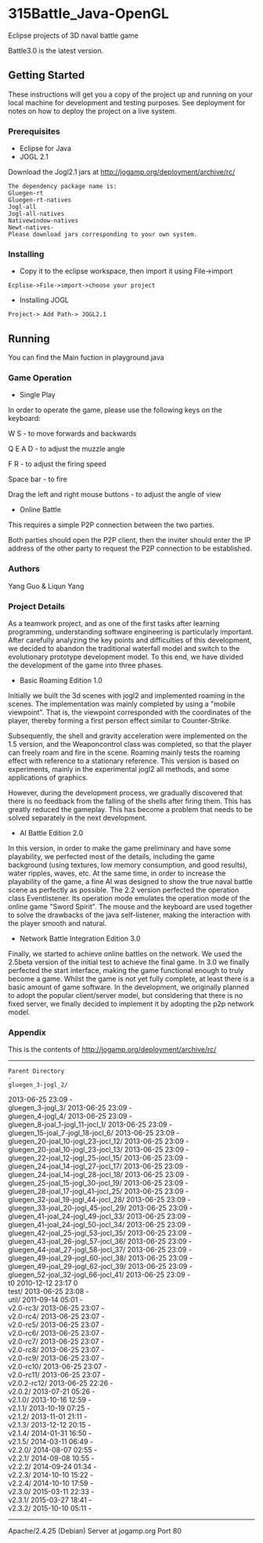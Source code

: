 # 315Battle_Java-OpenGL
Eclipse projects of 3D naval battle game

Battle3.0 is the latest version.

## Getting Started

These instructions will get you a copy of the project up and running on your local machine for development and testing purposes. See deployment for notes on how to deploy the project on a live system.

### Prerequisites
* Eclipse for Java
* JOGL 2.1

Download the Jogl2.1 jars at
http://jogamp.org/deployment/archive/rc/

```
The dependency package name is:
Gluegen-rt
Gluegen-rt-natives
Jogl-all
Jogl-all-natives
Nativewindow-natives
Newt-natives-
Please download jars corresponding to your own system.

```

### Installing

* Copy it to the eclipse workspace, then import it using File->import 

```
Ecplise->File->import->choose your project
```

* Installing JOGL

```
Project-> Add Path-> JOGL2.1
```


## Running 

You can find the Main fuction in playground.java

### Game Operation

* Single Play

In order to operate the game, please use the following keys on the keyboard:

W S - to move forwards and backwards

Q E A D - to adjust the muzzle angle

F R - to adjust the firing speed

Space bar - to fire

Drag the left and right mouse buttons - to adjust the angle of view


* Online Battle

This requires a simple P2P connection between the two parties.

Both parties should open the P2P client, then the inviter should enter the IP address of the other party to request the P2P connection to be established.


### Authors

Yang Guo & Liqun Yang


### Project Details

As a teamwork project, and as one of the first tasks after learning programming, understanding software engineering is particularly important. After carefully analyzing the key points and difficulties of this development, we decided to abandon the traditional waterfall model and switch to the evolutionary prototype development model. To this end, we have divided the development of the game into three phases.

* Basic Roaming Edition 1.0

Initially we built the 3d scenes with jogl2 and implemented roaming in the scenes. The implementation was mainly completed by using a "mobile viewpoint". That is, the viewpoint corresponded with the coordinates of the player, thereby forming a first person effect similar to Counter-Strike.

Subsequently, the shell and gravity acceleration were implemented on the 1.5 version, and the Weaponcontrol class was completed, so that the player can freely roam and fire in the scene. Roaming mainly tests the roaming effect with reference to a stationary reference. This version is based on experiments, mainly in the experimental jogl2 all methods, and some applications of graphics.

However, during the development process, we gradually discovered that there is no feedback from the falling of the shells after firing them. This has greatly reduced the gameplay. This has become a problem that needs to be solved separately in the next development.

* AI Battle Edition 2.0

In this version, in order to make the game preliminary and have some playability, we perfected most of the details, including the game background (using textures, low memory consumption, and good results), water ripples, waves, etc. At the same time, in order to increase the playability of the game, a fine AI was designed to show the true naval battle scene as perfectly as possible. The 2.2 version perfected the operation class Eventlistener. Its operation mode emulates the operation mode of the online game "Sword Spirit". The mouse and the keyboard are used together to solve the drawbacks of the java self-listener, making the interaction with the player smooth and natural.

* Network Battle Integration Edition 3.0

Finally, we started to achieve online battles on the network. We used the 2.5beta version of the initial test to achieve the final game. In 3.0 we finally perfected the start interface, making the game functional enough to truly become a game. Whilst the game is not yet fully complete, at least there is a basic amount of game software. In the development, we originally planned to adopt the popular client/server model, but considering that there is no fixed server, we finally decided to implement it by adopting the p2p network model.

### Appendix
This is the contents of http://jogamp.org/deployment/archive/rc/

________________________________________
 	Parent Directory
 	- 	 
 	gluegen_3-jogl_2/
2013-06-25 23:09 	- 	 
 	gluegen_3-jogl_3/
2013-06-25 23:09 	- 	 
 	gluegen_4-jogl_4/
2013-06-25 23:09 	- 	 
 	gluegen_8-joal_1-jogl_11-jocl_1/
2013-06-25 23:09 	- 	 
 	gluegen_15-joal_7-jogl_18-jocl_6/
2013-06-25 23:09 	- 	 
 	gluegen_20-joal_10-jogl_23-jocl_12/
2013-06-25 23:09 	- 	 
 	gluegen_20-joal_10-jogl_23-jocl_13/
2013-06-25 23:09 	- 	 
 	gluegen_22-joal_12-jogl_25-jocl_15/
2013-06-25 23:09 	- 	 
 	gluegen_24-joal_14-jogl_27-jocl_17/
2013-06-25 23:09 	- 	 
 	gluegen_24-joal_14-jogl_28-jocl_18/
2013-06-25 23:09 	- 	 
 	gluegen_25-joal_15-jogl_30-jocl_19/
2013-06-25 23:09 	- 	 
 	gluegen_28-joal_17-jogl_41-jocl_25/
2013-06-25 23:09 	- 	 
 	gluegen_32-joal_19-jogl_44-jocl_28/
2013-06-25 23:09 	- 	 
 	gluegen_33-joal_20-jogl_45-jocl_29/
2013-06-25 23:09 	- 	 
 	gluegen_41-joal_24-jogl_49-jocl_33/
2013-06-25 23:09 	- 	 
 	gluegen_41-joal_24-jogl_50-jocl_34/
2013-06-25 23:09 	- 	 
 	gluegen_42-joal_25-jogl_53-jocl_35/
2013-06-25 23:09 	- 	 
 	gluegen_43-joal_26-jogl_57-jocl_36/
2013-06-25 23:09 	- 	 
 	gluegen_44-joal_27-jogl_58-jocl_37/
2013-06-25 23:09 	- 	 
 	gluegen_49-joal_29-jogl_60-jocl_38/
2013-06-25 23:09 	- 	 
 	gluegen_49-joal_29-jogl_62-jocl_39/
2013-06-25 23:09 	- 	 
 	gluegen_52-joal_32-jogl_66-jocl_41/
2013-06-25 23:09 	- 	 
 	t0
2010-12-12 23:17 	0 	 
 	test/
2013-06-25 23:08 	- 	 
 	util/
2011-09-14 05:01 	- 	 
 	v2.0-rc3/
2013-06-25 23:07 	- 	 
 	v2.0-rc4/
2013-06-25 23:07 	- 	 
 	v2.0-rc5/
2013-06-25 23:07 	- 	 
 	v2.0-rc6/
2013-06-25 23:07 	- 	 
 	v2.0-rc7/
2013-06-25 23:07 	- 	 
 	v2.0-rc8/
2013-06-25 23:07 	- 	 
 	v2.0-rc9/
2013-06-25 23:07 	- 	 
 	v2.0-rc10/
2013-06-25 23:07 	- 	 
 	v2.0-rc11/
2013-06-25 23:07 	- 	 
 	v2.0.2-rc12/
2013-06-25 22:26 	- 	 
 	v2.0.2/
2013-07-21 05:26 	- 	 
 	v2.1.0/
2013-10-16 12:59 	- 	 
 	v2.1.1/
2013-10-19 07:25 	- 	 
 	v2.1.2/
2013-11-01 21:11 	- 	 
 	v2.1.3/
2013-12-12 20:15 	- 	 
 	v2.1.4/
2014-01-31 16:50 	- 	 
 	v2.1.5/
2014-03-11 06:49 	- 	 
 	v2.2.0/
2014-08-07 02:55 	- 	 
 	v2.2.1/
2014-09-08 10:55 	- 	 
 	v2.2.2/
2014-09-24 01:34 	- 	 
 	v2.2.3/
2014-10-10 15:22 	- 	 
 	v2.2.4/
2014-10-10 17:59 	- 	 
 	v2.3.0/
2015-03-11 22:33 	- 	 
 	v2.3.1/
2015-03-27 18:41 	- 	 
 	v2.3.2/
2015-10-10 05:11 	- 	 
________________________________________
Apache/2.4.25 (Debian) Server at jogamp.org Port 80



